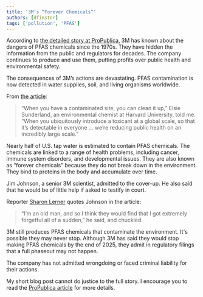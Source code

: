```yaml
---
title: '3M’s “Forever Chemicals”'
authors: [dfinster]
tags: ['pollution', 'PFAS']
---
```


According to [the detailed story at ProPublica](https://www.propublica.org/article/3m-forever-chemicals-pfas-pfos-inside-story), 3M has known about the dangers of PFAS chemicals since the 1970s. They have hidden the information from the public and regulators for decades. The company continues to produce and use them, putting profits over public health and environmental safety.

The consequences of 3M’s actions are devastating. PFAS contamination is now detected in water supplies, soil, and living organisms worldwide.

From [the article](https://www.propublica.org/article/3m-forever-chemicals-pfas-pfos-inside-story):

> “When you have a contaminated site, you can clean it up,” Elsie Sunderland, an environmental chemist at Harvard University, told me. “When you ubiquitously introduce a toxicant at a global scale, so that it’s detectable in everyone ... we’re reducing public health on an incredibly large scale.”

Nearly half of U.S. tap water is estimated to contain PFAS chemicals. The chemicals are linked to a range of health problems, including cancer, immune system disorders, and developmental issues. They are also known as “forever chemicals” because they do not break down in the environment. They bind to proteins in the body and accumulate over time.

Jim Johnson, a senior 3M scientist, admitted to the cover-up. He also said that he would be of little help if asked to testify in court.

Reporter [Sharon Lerner](https://www.propublica.org/people/sharon-lerner) quotes Johnson in the article:

> “I’m an old man, and so I think they would find that I got extremely forgetful all of a sudden,” he said, and chuckled.

3M still produces PFAS chemicals that contaminate the environment. It's possible they may never stop. Although 3M has said they would stop making PFAS chemicals by the end of 2025, they admit in regulatory filings that a full phaseout may not happen.

The company has not admitted wrong­doing or faced criminal liability for their actions.

My short blog post cannot do justice to the full story. I encourage you to read the [ProPublica article](https://www.propublica.org/article/3m-forever-chemicals-pfas-pfos-inside-story) for more details.
